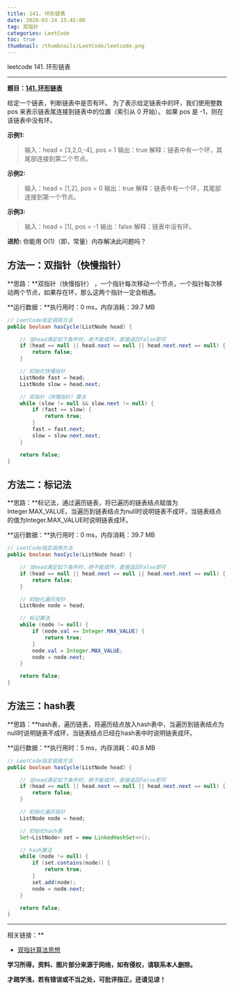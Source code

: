 ```yaml
---
title: 141. 环形链表
date: 2020-03-24 15:45:00
tag: 双指针
categories: LeetCode
toc: true
thumbnail: /thumbnails/LeetCode/leetcode.png
---
```


leetcode 141. 环形链表

<!--more-->

---

**题目：[141. 环形链表](https://leetcode-cn.com/problems/linked-list-cycle/)**

给定一个链表，判断链表中是否有环。
为了表示给定链表中的环，我们使用整数 pos 来表示链表尾连接到链表中的位置（索引从 0 开始）。 如果 pos 是 -1，则在该链表中没有环。

**示例1:**

> 输入：head = [3,2,0,-4], pos = 1
> 输出：true
> 解释：链表中有一个环，其尾部连接到第二个节点。

**示例2:**

> 输入：head = [1,2], pos = 0
> 输出：true
> 解释：链表中有一个环，其尾部连接到第一个节点。

**示例3:**

> 输入：head = [1], pos = -1
> 输出：false
> 解释：链表中没有环。

**进阶:**
你能用 O(1)（即，常量）内存解决此问题吗？

## 方法一：双指针（快慢指针）

**思路：**双指针（快慢指针） ，一个指针每次移动一个节点，一个指针每次移动两个节点，如果存在环，那么这两个指针一定会相遇。

**运行数据：**执行用时：0 ms，内存消耗：39.7 MB

```java
// LeetCode指定调用方法
public boolean hasCycle(ListNode head) {

    // 当head满足如下条件时，绝不能成环，直接返回false即可
    if (head == null || head.next == null || head.next.next == null) {
        return false;
    }

    // 初始化快慢指针
    ListNode fast = head;
    ListNode slow = head.next;

    // 双指针（快慢指针）算法
    while (slow != null && slow.next != null) {
        if (fast == slow) {
            return true;
        }
        fast = fast.next;
        slow = slow.next.next;
    }

    return false;
}
```

## 方法二：标记法

**思路：**标记法，通过遍历链表，将已遍历的链表结点赋值为Integer.MAX_VALUE，当遍历到链表结点为null时说明链表不成环，当链表结点的值为Integer.MAX_VALUE时说明链表成环。

**运行数据：**执行用时：0 ms，内存消耗：39.7 MB

```java
// LeetCode指定调用方法
public boolean hasCycle(ListNode head) {

    // 当head满足如下条件时，绝不能成环，直接返回false即可
    if (head == null || head.next == null || head.next.next == null) {
        return false;
    }

    // 初始化遍历指针
    ListNode node = head;

    // 标记算法
    while (node != null) {
        if (node.val == Integer.MAX_VALUE) {
            return true;
        }
        node.val = Integer.MAX_VALUE;
        node = node.next;
    }

    return false;
}
```

## 方法三：hash表

**思路：**hash表，遍历链表，将遍历结点放入hash表中，当遍历到链表结点为null时说明链表不成环，当链表结点已经在hash表中时说明链表成环。

**运行数据：**执行用时：5 ms，内存消耗：40.8 MB

```java
// LeetCode指定调用方法
public boolean hasCycle(ListNode head) {

    // 当head满足如下条件时，绝不能成环，直接返回false即可
    if (head == null || head.next == null || head.next.next == null) {
        return false;
    }

    // 初始化遍历指针
    ListNode node = head;

    // 初始化hash表
    Set<ListNode> set = new LinkedHashSet<>();

    // hash算法
    while (node != null) {
        if (set.contains(node)) {
            return true;
        }
        set.add(node);
        node = node.next;
    }

    return false;
}
```

---

相关链接：**

- [双指针算法思想](/2020/03/14/双指针/)

**学习所得，资料、图片部分来源于网络，如有侵权，请联系本人删除。**

**才疏学浅，若有错误或不当之处，可批评指正，还请见谅！**